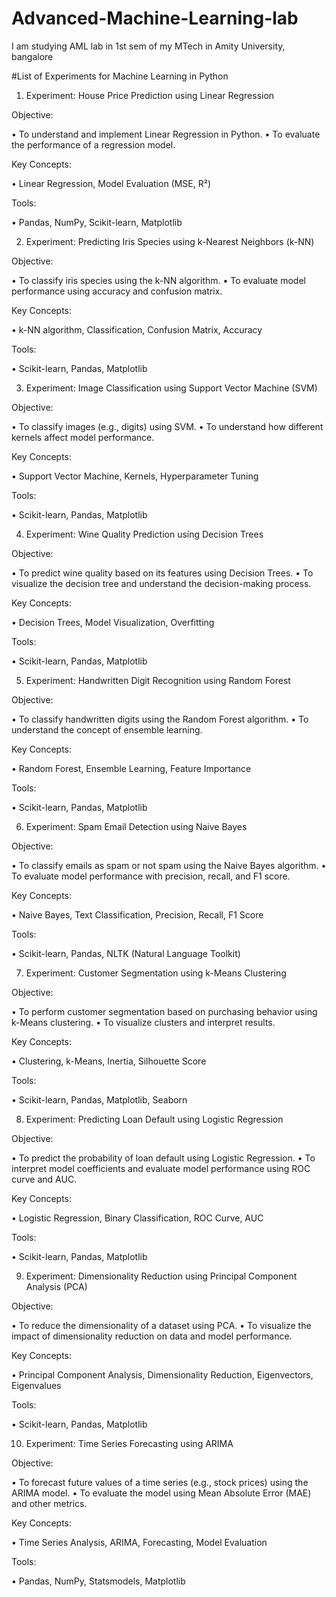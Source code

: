 # Advanced-Machine-Learning-lab
I am studying AML lab in 1st sem of my MTech in Amity University, bangalore

#List of Experiments for Machine Learning in Python 
 
1. Experiment: House Price Prediction using Linear Regression 
 
Objective: 
 
•	To understand and implement Linear Regression in Python. 
•	To evaluate the performance of a regression model. 
 
Key Concepts: 
 
•	Linear Regression, Model Evaluation (MSE, R²) 
 
Tools: 
 
•	Pandas, NumPy, Scikit-learn, Matplotlib 
 
2. Experiment: Predicting Iris Species using k-Nearest Neighbors (k-NN) 
 
Objective: 
 
•	To classify iris species using the k-NN algorithm. 
•	To evaluate model performance using accuracy and confusion matrix. 
 
Key Concepts: 
 
•	k-NN algorithm, Classification, Confusion Matrix, Accuracy 
 
Tools: 
 
•	Scikit-learn, Pandas, Matplotlib 
 
3. Experiment: Image Classification using Support Vector Machine (SVM) 
 
Objective: 
 
•	To classify images (e.g., digits) using SVM. 
•	To understand how different kernels affect model performance. 
 
Key Concepts: 
 
•	Support Vector Machine, Kernels, Hyperparameter Tuning 
 
Tools: 
 
•	Scikit-learn, Pandas, Matplotlib 
 
4. Experiment: Wine Quality Prediction using Decision Trees 
 
Objective: 
 
•	To predict wine quality based on its features using Decision Trees. 
•	To visualize the decision tree and understand the decision-making process. 
 
Key Concepts: 
 
•	Decision Trees, Model Visualization, Overfitting 
 
Tools: 
 
•	Scikit-learn, Pandas, Matplotlib 
 
5. Experiment: Handwritten Digit Recognition using Random Forest 
 
Objective: 
 
•	To classify handwritten digits using the Random Forest algorithm. 
•	To understand the concept of ensemble learning. 
 
Key Concepts: 
 
•	Random Forest, Ensemble Learning, Feature Importance 
 
Tools: 
 
•	Scikit-learn, Pandas, Matplotlib 
 
6. Experiment: Spam Email Detection using Naive Bayes 
 
Objective: 
 
•	To classify emails as spam or not spam using the Naive Bayes algorithm. 
•	To evaluate model performance with precision, recall, and F1 score. 
 
Key Concepts: 
 
•	Naive Bayes, Text Classification, Precision, Recall, F1 Score 
 
Tools: 
 
•	Scikit-learn, Pandas, NLTK (Natural Language Toolkit) 
 
7. Experiment: Customer Segmentation using k-Means Clustering 
 
Objective: 
 
•	To perform customer segmentation based on purchasing behavior using k-Means clustering. 
•	To visualize clusters and interpret results. 
 
Key Concepts: 
 
•	Clustering, k-Means, Inertia, Silhouette Score 
 
Tools: 
 
•	Scikit-learn, Pandas, Matplotlib, Seaborn 
 
8. Experiment: Predicting Loan Default using Logistic Regression 
 
Objective: 
 
•	To predict the probability of loan default using Logistic Regression. 
•	To interpret model coefficients and evaluate model performance using ROC curve and AUC. 
 
Key Concepts: 
 
•	Logistic Regression, Binary Classification, ROC Curve, AUC 
 
Tools: 
 
•	Scikit-learn, Pandas, Matplotlib 
 
9. Experiment: Dimensionality Reduction using Principal Component Analysis (PCA) 
 
Objective: 
 
•	To reduce the dimensionality of a dataset using PCA. 
•	To visualize the impact of dimensionality reduction on data and model performance. 
 
Key Concepts: 
 
•	Principal Component Analysis, Dimensionality Reduction, Eigenvectors, Eigenvalues 
 
Tools: 
 
•	Scikit-learn, Pandas, Matplotlib 
 
10. Experiment: Time Series Forecasting using ARIMA 
 
Objective: 
 
•	To forecast future values of a time series (e.g., stock prices) using the ARIMA model. 
•	To evaluate the model using Mean Absolute Error (MAE) and other metrics. 
 
Key Concepts: 
 
•	Time Series Analysis, ARIMA, Forecasting, Model Evaluation 
 
Tools: 
 
•	Pandas, NumPy, Statsmodels, Matplotlib 
 
